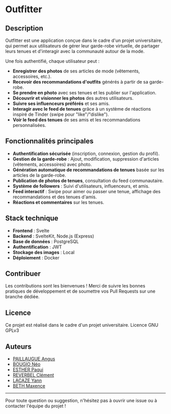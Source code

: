 # Outfitter

## Description

Outfitter est une application conçue dans le cadre d'un projet universitaire, qui permet aux utilisateurs de gérer leur garde-robe virtuelle, de partager leurs tenues et d'interagir avec la communauté autour de la mode.

Une fois authentifié, chaque utilisateur peut :
- **Enregistrer des photos** de ses articles de mode (vêtements, accessoires, etc.).
- **Recevoir des recommandations d'outfits** générés à partir de sa garde-robe.
- **Se prendre en photo** avec ses tenues et les publier sur l'application.
- **Découvrir et visionner les photos** des autres utilisateurs.
- **Suivre ses influenceurs préférés** et ses amis.
- **Interagir avec le feed de tenues** grâce à un système de réactions inspiré de Tinder (swipe pour "like"/"dislike").
- **Voir le feed des tenues** de ses amis et les recommandations personnalisées.

## Fonctionnalités principales

- **Authentification sécurisée** (inscription, connexion, gestion du profil).
- **Gestion de la garde-robe** : Ajout, modification, suppression d'articles (vêtements, accessoires) avec photo.
- **Génération automatique de recommandations de tenues** basée sur les articles de la garde-robe.
- **Publication de photos de tenues**, consultation du feed communautaire.
- **Système de followers** : Suivi d'utilisateurs, influenceurs, et amis.
- **Feed interactif** : Swipe pour aimer ou passer une tenue, affichage des recommandations et des tenues d'amis.
- **Réactions et commentaires** sur les tenues.

## Stack technique

- **Frontend** : Svelte
- **Backend** : SvelteKit, Node.js (Express)
- **Base de données** : PostgreSQL
- **Authentification** : JWT
- **Stockage des images** : Local
- **Déploiement** : Docker


## Contribuer

Les contributions sont les bienvenues !
Merci de suivre les bonnes pratiques de développement et de soumettre vos Pull Requests sur une branche dédiée.

## Licence

Ce projet est réalisé dans le cadre d'un projet universitaire.
Licence GNU GPLv3

## Auteurs

- [PAILLAUGUE Angus](https://github.com/Angus-Paillaugue)
- [BOUGIO Néo](https://github.com/NeoEtIchiro)
- [ESTHER Paqui](https://github.com/Paquies)
- [REVERBEL Clément](https://github.com/ClementReverbel)
- [LACAZE Yann](https://github.com/ShowYL)
- [BETH Maxence](https://github.com/Spleedz)

---

Pour toute question ou suggestion, n'hésitez pas à ouvrir une issue ou à contacter l'équipe du projet !
